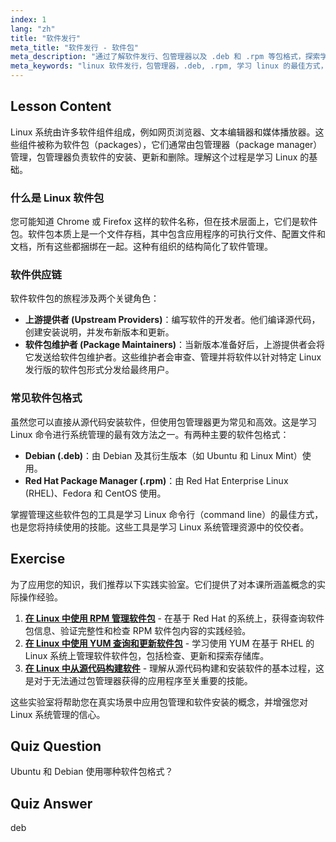 ```yaml
---
index: 1
lang: "zh"
title: "软件发行"
meta_title: "软件发行 - 软件包"
meta_description: "通过了解软件发行、包管理器以及 .deb 和 .rpm 等包格式，探索学习 Linux 的最佳途径。这是我们免费 Linux 认证课程的关键部分。"
meta_keywords: "linux 软件发行，包管理器，.deb, .rpm, 学习 linux 的最佳方式，免费 linux 认证课程，学习 linux 的最佳资源，学习 linux 命令行最佳方式，软件安装"
---
```


## Lesson Content

Linux 系统由许多软件组件组成，例如网页浏览器、文本编辑器和媒体播放器。这些组件被称为软件包（packages），它们通常由包管理器（package manager）管理，包管理器负责软件的安装、更新和删除。理解这个过程是学习 Linux 的基础。

### 什么是 Linux 软件包

您可能知道 Chrome 或 Firefox 这样的软件名称，但在技术层面上，它们是软件包。软件包本质上是一个文件存档，其中包含应用程序的可执行文件、配置文件和文档，所有这些都捆绑在一起。这种有组织的结构简化了软件管理。

### 软件供应链

软件软件包的旅程涉及两个关键角色：

- **上游提供者 (Upstream Providers)**：编写软件的开发者。他们编译源代码，创建安装说明，并发布新版本和更新。
- **软件包维护者 (Package Maintainers)**：当新版本准备好后，上游提供者会将它发送给软件包维护者。这些维护者会审查、管理并将软件以针对特定 Linux 发行版的软件包形式分发给最终用户。

### 常见软件包格式

虽然您可以直接从源代码安装软件，但使用包管理器更为常见和高效。这是学习 Linux 命令进行系统管理的最有效方法之一。有两种主要的软件包格式：

- **Debian (.deb)**：由 Debian 及其衍生版本（如 Ubuntu 和 Linux Mint）使用。
- **Red Hat Package Manager (.rpm)**：由 Red Hat Enterprise Linux (RHEL)、Fedora 和 CentOS 使用。

掌握管理这些软件包的工具是学习 Linux 命令行（command line）的最佳方式，也是您将持续使用的技能。这些工具是学习 Linux 系统管理资源中的佼佼者。

## Exercise

为了应用您的知识，我们推荐以下实践实验室。它们提供了对本课所涵盖概念的实际操作经验。

1. **[在 Linux 中使用 RPM 管理软件包](https://labex.io/zh/labs/rhel-managing-packages-with-rpm-in-linux-590868)** - 在基于 Red Hat 的系统上，获得查询软件包信息、验证完整性和检查 RPM 软件包内容的实践经验。
2. **[在 Linux 中使用 YUM 查询和更新软件包](https://labex.io/zh/labs/rhel-query-and-update-packages-with-yum-in-linux-590869)** - 学习使用 YUM 在基于 RHEL 的 Linux 系统上管理软件软件包，包括检查、更新和探索存储库。
3. **[在 Linux 中从源代码构建软件](https://labex.io/zh/labs/comptia-build-software-from-source-code-in-linux-590853)** - 理解从源代码构建和安装软件的基本过程，这是对于无法通过包管理器获得的应用程序至关重要的技能。

这些实验室将帮助您在真实场景中应用包管理和软件安装的概念，并增强您对 Linux 系统管理的信心。

## Quiz Question

Ubuntu 和 Debian 使用哪种软件包格式？

## Quiz Answer

deb
